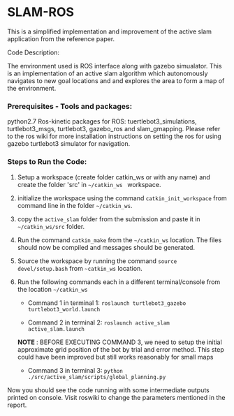 # SLAM-ROS


This is a simplified implementation and improvement of the active slam application from the reference paper.

Code Description:

The environment used is ROS interface along with gazebo simualator. This is an implementation of an active slam algorithm which autonomously navigates to new goal locations and and explores the area to form a map of the environment.

### Prerequisites - Tools and packages:
python2.7
Ros-kinetic
packages for ROS: tuertlebot3_simulations, turtlebot3_msgs, turtlebot3, gazebo_ros and slam_gmapping. Please refer to the ros wiki for more installation instructions on setting the ros for using gazebo turtlebot3 simulator for navigation.

### Steps to Run the Code:
1. Setup a workspace (create folder catkin_ws or with any name) and create the folder 'src' in ```~/catkin_ws ``` workspace.
2. initialize the workspace using the command ```catkin_init_workspace``` from command line in the folder ```~/catkin_ws```.
3. copy the ```active_slam``` folder from the submission and paste it in ```~/catkin_ws/src``` folder.
4. Run the command ```catkin_make``` from the ```~/catkin_ws``` location. The files should now be compiled and messages should be generated.
5. Source the workspace by running the command ```source devel/setup.bash``` from ```~catkin_ws``` location.
6. Run the following commands each in a different terminal/console from the location ```~/catkin_ws```
	
	* Command 1 in terminal 1:
		```roslaunch turtlebot3_gazebo turtlebot3_world.launch```

	* Command 2 in terminal 2:
		```roslaunch active_slam active_slam.launch```
	
	**NOTE** : BEFORE EXECUTING COMMAND 3, we need to setup the initial approximate grid position of the bot by trial and error method. This step could have been improved but still works reasonably for small maps
	
	* Command 3 in terminal 3:
		```python ./src/active_slam/scripts/global_planning.py```

Now you should see the code running with some intermediate outputs printed on console. Visit roswiki to change the parameters mentioned in the report.

